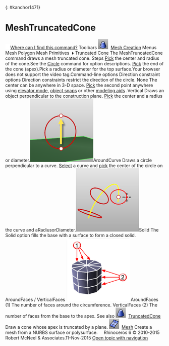 ---
---

{: #kanchor1471}
# MeshTruncatedCone
 [![images/transparent.gif](images/transparent.gif)Where can I find this command?](javascript:void(0);) Toolbars
![images/meshtcone.png](images/meshtcone.png) [Mesh Creation](mesh-creation-toolbar.html) 
Menus
Mesh
Polygon Mesh Primitives![images/menuarrow.gif](images/menuarrow.gif)
Truncated Cone
The MeshTruncatedCone command draws a mesh truncated cone.
Steps
 [Pick](pick-location.html) the center and radius of the cone.See the [Circle](circle.html) command for option descriptions. [Pick](pick-location.html) the end of the cone (apex).Pick a radius or diameter for the top surface.Your browser does not support the video tag.Command-line options
Direction constraint options
Direction constraints restrict the direction of the circle.
None
The center can be anywhere in 3-D space.
 [Pick](pick-location.html) the second point anywhere using [elevator mode](cursor-constraints.html#elevator-mode), [object snaps](object-snaps.html) or other [modeling aids](modeling-aids.html) .Vertical
Draws an object perpendicular to the construction plane.
 [Pick](pick-location.html) the center and a radius or diameter.![images/circle-vertical.png](images/circle-vertical.png)AroundCurve
Draws a circle perpendicular to a curve.
 [Select](select-objects.html) a curve and [pick](pick-location.html) the center of the circle on the curve and aRadiusorDiameter.![images/circle-aroundcurve.png](images/circle-aroundcurve.png)Solid
The Solid option fills the base with a surface to form a closed solid.
AroundFaces / VerticalFaces
![images/verticalaroundfaces.png](images/verticalaroundfaces.png)
AroundFaces (1)
The number of faces around the circumference.
VerticalFaces (2)
The number of faces from the base to the apex.
See also
![images/truncatedcone.png](images/truncatedcone.png) [TruncatedCone](truncatedcone.html) 
Draw a cone whose apex is truncated by a plane.
![images/mesh.png](images/mesh.png) [Mesh](mesh.html) 
Create a mesh from a NURBS surface or polysurface.
&#160;
&#160;
Rhinoceros 6 © 2010-2015 Robert McNeel &amp; Associates.11-Nov-2015
 [Open topic with navigation](meshtruncatedcone.html) 

